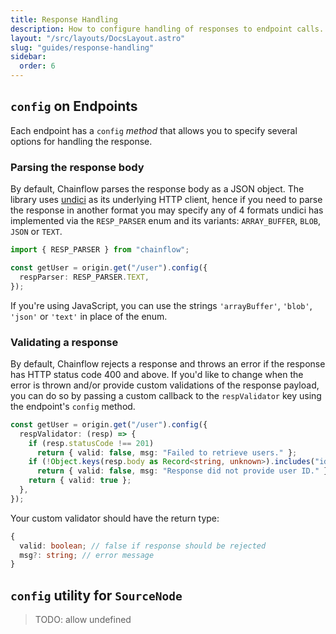 ```yaml
---
title: Response Handling
description: How to configure handling of responses to endpoint calls.
layout: "/src/layouts/DocsLayout.astro"
slug: "guides/response-handling"
sidebar:
  order: 6
---
```


## `config` on Endpoints

Each endpoint has a `config` _method_ that allows you to specify several options for handling the response.

### Parsing the response body

By default, Chainflow parses the response body as a JSON object. The library uses [undici](https://github.com/nodejs/undici) as its underlying HTTP client, hence if you need to parse the response in another format you may specify any of 4 formats undici has implemented via the `RESP_PARSER` enum and its variants: `ARRAY_BUFFER`, `BLOB`, `JSON` or `TEXT`.

```typescript {3-4}
import { RESP_PARSER } from "chainflow";

const getUser = origin.get("/user").config({
  respParser: RESP_PARSER.TEXT,
});
```

If you're using JavaScript, you can use the strings `'arrayBuffer'`, `'blob'`, `'json'` or `'text'` in place of the enum.

### Validating a response

By default, Chainflow rejects a response and throws an error if the response has HTTP status code 400 and above. If you'd like to change when the error is thrown and/or provide custom validations of the response payload, you can do so by passing a custom callback to the `respValidator` key using the endpoint's `config` method.

```typescript
const getUser = origin.get("/user").config({
  respValidator: (resp) => {
    if (resp.statusCode !== 201)
      return { valid: false, msg: "Failed to retrieve users." };
    if (!Object.keys(resp.body as Record<string, unknown>).includes("id"))
      return { valid: false, msg: "Response did not provide user ID." };
    return { valid: true };
  },
});
```

Your custom validator should have the return type:

```typescript
{
  valid: boolean; // false if response should be rejected
  msg?: string; // error message
}
```

## `config` utility for `SourceNode`

> TODO: allow undefined